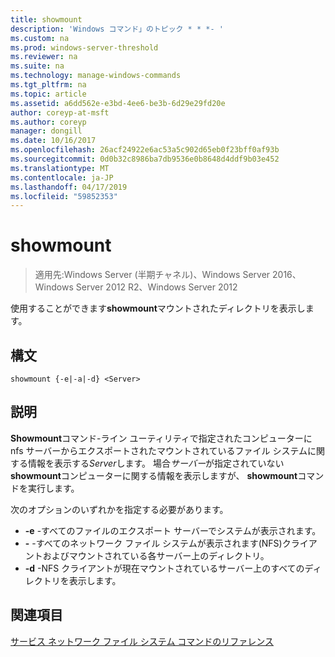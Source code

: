 ```yaml
---
title: showmount
description: 'Windows コマンド」のトピック * * *- '
ms.custom: na
ms.prod: windows-server-threshold
ms.reviewer: na
ms.suite: na
ms.technology: manage-windows-commands
ms.tgt_pltfrm: na
ms.topic: article
ms.assetid: a6dd562e-e3bd-4ee6-be3b-6d29e29fd20e
author: coreyp-at-msft
ms.author: coreyp
manager: dongill
ms.date: 10/16/2017
ms.openlocfilehash: 26acf24922e6ac53a5c902d65eb0f23bff0af93b
ms.sourcegitcommit: 0d0b32c8986ba7db9536e0b8648d4ddf9b03e452
ms.translationtype: MT
ms.contentlocale: ja-JP
ms.lasthandoff: 04/17/2019
ms.locfileid: "59852353"
---
```

# <a name="showmount"></a>showmount

>適用先:Windows Server (半期チャネル)、Windows Server 2016、Windows Server 2012 R2、Windows Server 2012

使用することができます**showmount**マウントされたディレクトリを表示します。  
  
## <a name="syntax"></a>構文  
```
showmount {-e|-a|-d} <Server>  
```

## <a name="description"></a>説明  
**Showmount**コマンド\-ライン ユーティリティで指定されたコンピューターに nfs サーバーからエクスポートされたマウントされているファイル システムに関する情報を表示する*Server*します。 場合*サーバー*が指定されていない**showmount**コンピューターに関する情報を表示しますが、 **showmount**コマンドを実行します。  
  
次のオプションのいずれかを指定する必要があります。  
  
- **\-e** -すべてのファイルのエクスポート サーバーでシステムが表示されます。  
- **\-** -すべてのネットワーク ファイル システムが表示されます\(NFS\)クライアントおよびマウントされている各サーバー上のディレクトリ。  
- **\-d** -NFS クライアントが現在マウントされているサーバー上のすべてのディレクトリを表示します。  
  
## <a name="see-also"></a>関連項目  
[サービス ネットワーク ファイル システム コマンドのリファレンス](services-for-network-file-system-command-reference.md)  